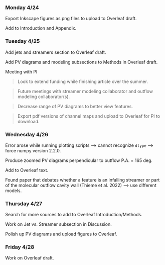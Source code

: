 ### Monday 4/24

Export Inkscape figures as png files to upload to Overleaf draft.

Add to Introduction and Appendix.

### Tuesday 4/25

Add jets and streamers section to Overleaf draft.

Add PV diagrams and modeling subsections to Methods in Overleaf draft.

Meeting with PI

> Look to extend funding while finishing article over the summer.

> Future meetings with streamer modeling collaborator and outflow modeling collaborator(s).

> Decrease range of PV diagrams to better view features.

> Export pdf versions of channel maps and upload to Overleaf for PI to download.

### Wednesday 4/26 

Error arose while running plotting scripts --> cannot recognize `dtype` --> force numpy version 2.2.0.

Produce zoomed PV diagrams perpendicular to outflow P.A. = 165 deg. 

Add to Overleaf text. 

Found paper that debates whether a feature is an infalling streamer or part of the molecular outflow cavity wall (Thieme et al. 2022) --> use different models. 

### Thursday 4/27 

Search for more sources to add to Overleaf Introduction/Methods.

Work on Jet vs. Streamer subsection in Discussion. 

Polish up PV diagrams and upload figures to Overleaf. 

### Friday 4/28 

Work on Overleaf draft. 

